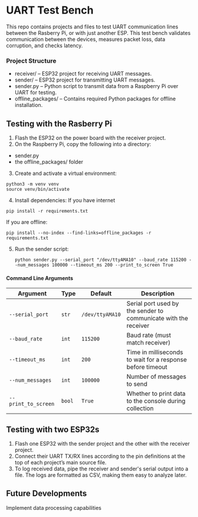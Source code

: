 # UART Test Bench
This repo contains projects and files to test UART communication lines between the Rasberry Pi, or with just another ESP.
This test bench validates communication between the devices, measures packet loss, data corruption, and checks latency.

### Project Structure
- receiver/ – ESP32 project for receiving UART messages.
- sender/ – ESP32 project for transmitting UART messages.
- sender.py – Python script to transmit data from a Raspberry Pi over UART for testing.
- offline_packages/ – Contains required Python packages for offline installation.

## Testing with the Rasberry Pi
1. Flash the ESP32 on the power board with the receiver project.
2. On the Raspberry Pi, copy the following into a directory:
  - sender.py
  - the offline_packages/ folder
3. Create and activate a virtual environment:
```
python3 -m venv venv
source venv/bin/activate
```
4. Install dependencies:
  If you have internet
  ```
  pip install -r requirements.txt
  ```
  If you are offline:
  ```
  pip install --no-index --find-links=offline_packages -r requirements.txt
  ```
5. Run the sender script:
   ```
   python sender.py --serial_port "/dev/ttyAMA10" --baud_rate 115200 --num_messages 100000 --timeout_ms 200 --print_to_screen True
   ```
#### Command Line Arguments

| Argument            | Type   | Default         | Description                                                     |
| ------------------- | ------ | --------------- | --------------------------------------------------------------- |
| `--serial_port`     | `str`  | `/dev/ttyAMA10` | Serial port used by the sender to communicate with the receiver |
| `--baud_rate`       | `int`  | `115200`        | Baud rate (must match receiver)                                 |
| `--timeout_ms`      | `int`  | `200`           | Time in milliseconds to wait for a response before timeout      |
| `--num_messages`    | `int`  | `100000`        | Number of messages to send                                      |
| `--print_to_screen` | `bool` | `True`          | Whether to print data to the console during collection          |


## Testing with two ESP32s
1. Flash one ESP32 with the sender project and the other with the receiver project.
2. Connect their UART TX/RX lines according to the pin definitions at the top of each project’s main source file.
3. To log received data, pipe the receiver and sender's serial output into a file. The logs are formatted as CSV, making them easy to analyze later.

## Future Developments
Implement data processing capabilities

